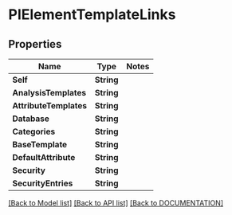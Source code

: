 # PIElementTemplateLinks

## Properties
Name | Type | Notes
------------ | ------------- | -------------
**Self** | **String**
**AnalysisTemplates** | **String**
**AttributeTemplates** | **String**
**Database** | **String**
**Categories** | **String**
**BaseTemplate** | **String**
**DefaultAttribute** | **String**
**Security** | **String**
**SecurityEntries** | **String**

[[Back to Model list]](../../DOCUMENTATION.md#documentation-for-models) [[Back to API list]](../../DOCUMENTATION.md#documentation-for-api-endpoints) [[Back to DOCUMENTATION]](../../DOCUMENTATION.md)

